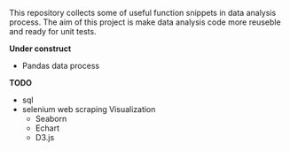 This repository collects some of useful function snippets in data analysis process. The aim of this project is make data analysis code more reuseble and ready for unit tests.

**Under construct**
- Pandas data process

**TODO**
- sql 
- selenium web scraping
Visualization
    - Seaborn
    - Echart
    - D3.js
